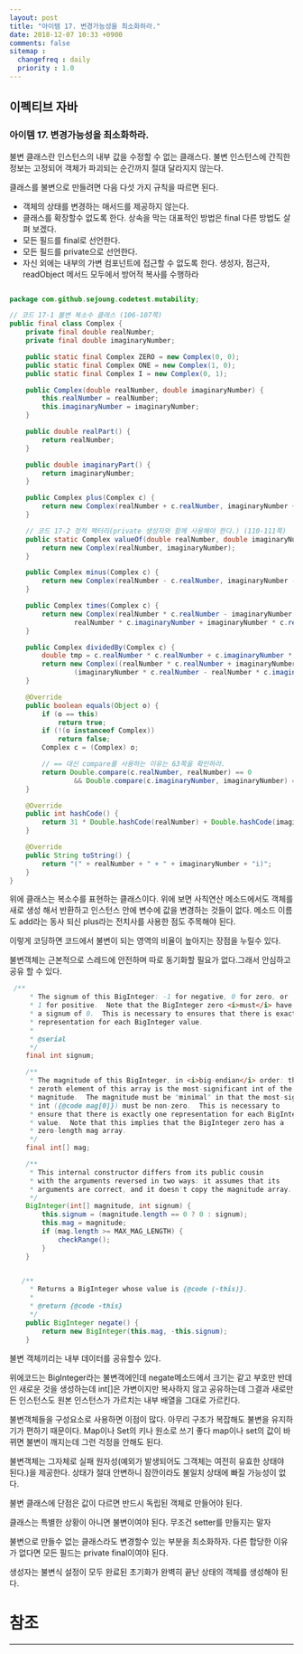 ```yaml
---
layout: post
title: "아이템 17. 변경가능성을 최소화하라."
date: 2018-12-07 10:33 +0900
comments: false
sitemap :
  changefreq : daily
  priority : 1.0
---
```

## 이펙티브 자바

### 아이템 17. 변경가능성을 최소화하라.

불변 클래스란 인스턴스의 내부 값을 수정할 수 없는 클래스다.
불변 인스턴스에 간직한 정보는 고정되어 객체가 파괴되는 순간까지 절대 달라지지 않는다.

클래스를 불변으로 만들려면 다음 다섯 가지 규칙을 따르면 된다.

* 객체의 상태를 변경하는 매서드를 제공하지 않는다.
* 클래스를 확장할수 없도록 한다. 상속을 막는 대표적인 방법은 final 다른 방법도 살펴 보겠다.
* 모든 필드를 final로 선언한다.
* 모든 필드를 private으로 선언한다.
* 자신 외에는 내부의 가변 컴포넌트에 접근할 수 없도록 한다. 생성자, 점근자, readObject 메서드 모두에서 방어적 복사를 수행하라

```java

package com.github.sejoung.codetest.mutability;

// 코드 17-1 불변 복소수 클래스 (106-107쪽)
public final class Complex {
    private final double realNumber;
    private final double imaginaryNumber;

    public static final Complex ZERO = new Complex(0, 0);
    public static final Complex ONE = new Complex(1, 0);
    public static final Complex I = new Complex(0, 1);

    public Complex(double realNumber, double imaginaryNumber) {
        this.realNumber = realNumber;
        this.imaginaryNumber = imaginaryNumber;
    }

    public double realPart() {
        return realNumber;
    }

    public double imaginaryPart() {
        return imaginaryNumber;
    }

    public Complex plus(Complex c) {
        return new Complex(realNumber + c.realNumber, imaginaryNumber + c.imaginaryNumber);
    }

    // 코드 17-2 정적 팩터리(private 생성자와 함께 사용해야 한다.) (110-111쪽)
    public static Complex valueOf(double realNumber, double imaginaryNumber) {
        return new Complex(realNumber, imaginaryNumber);
    }

    public Complex minus(Complex c) {
        return new Complex(realNumber - c.realNumber, imaginaryNumber - c.imaginaryNumber);
    }

    public Complex times(Complex c) {
        return new Complex(realNumber * c.realNumber - imaginaryNumber * c.imaginaryNumber,
                realNumber * c.imaginaryNumber + imaginaryNumber * c.realNumber);
    }

    public Complex dividedBy(Complex c) {
        double tmp = c.realNumber * c.realNumber + c.imaginaryNumber * c.imaginaryNumber;
        return new Complex((realNumber * c.realNumber + imaginaryNumber * c.imaginaryNumber) / tmp,
                (imaginaryNumber * c.realNumber - realNumber * c.imaginaryNumber) / tmp);
    }

    @Override
    public boolean equals(Object o) {
        if (o == this)
            return true;
        if (!(o instanceof Complex))
            return false;
        Complex c = (Complex) o;

        // == 대신 compare를 사용하는 이유는 63쪽을 확인하라.
        return Double.compare(c.realNumber, realNumber) == 0
                && Double.compare(c.imaginaryNumber, imaginaryNumber) == 0;
    }

    @Override
    public int hashCode() {
        return 31 * Double.hashCode(realNumber) + Double.hashCode(imaginaryNumber);
    }

    @Override
    public String toString() {
        return "(" + realNumber + " + " + imaginaryNumber + "i)";
    }
}


```

위에 클래스는 복소수를 표현하는 클래스이다. 위에 보면 사칙연산 메소드에서도 객체를 새로 생성 해서 반환하고
인스턴스 안에 변수에 값을 변경하는 것들이 없다. 메소드 이름도 add라는 동사 되신 plus라는 전치사를 사용한 점도 주목해야 된다.

이렇게 코딩하면 코드에서 불변이 되는 영역의 비율이 높아지는 장점을 누릴수 있다.

불변객체는 근본적으로 스레드에 안전하며 따로 동기화할 필요가 없다.그래서 안심하고 공유 할 수 있다.


```java
 /**
     * The signum of this BigInteger: -1 for negative, 0 for zero, or
     * 1 for positive.  Note that the BigInteger zero <i>must</i> have
     * a signum of 0.  This is necessary to ensures that there is exactly one
     * representation for each BigInteger value.
     *
     * @serial
     */
    final int signum;

    /**
     * The magnitude of this BigInteger, in <i>big-endian</i> order: the
     * zeroth element of this array is the most-significant int of the
     * magnitude.  The magnitude must be "minimal" in that the most-significant
     * int ({@code mag[0]}) must be non-zero.  This is necessary to
     * ensure that there is exactly one representation for each BigInteger
     * value.  Note that this implies that the BigInteger zero has a
     * zero-length mag array.
     */
    final int[] mag;

    /**
     * This internal constructor differs from its public cousin
     * with the arguments reversed in two ways: it assumes that its
     * arguments are correct, and it doesn't copy the magnitude array.
     */
    BigInteger(int[] magnitude, int signum) {
        this.signum = (magnitude.length == 0 ? 0 : signum);
        this.mag = magnitude;
        if (mag.length >= MAX_MAG_LENGTH) {
            checkRange();
        }
    }

```


```java

   /**
     * Returns a BigInteger whose value is {@code (-this)}.
     *
     * @return {@code -this}
     */
    public BigInteger negate() {
        return new BigInteger(this.mag, -this.signum);
    }

```
불변 객체끼리는 내부 데이터를 공유할수 있다.

위에코드는 BigInteger라는 불변객에인데 negate메소드에서 크기는 같고 부호만 반데인 새로운 것을 생성하는데 
int[]은 가변이지만 복사하지 않고 공유하는데 그결과 새로만든 인스턴스도 
원본 인스턴스가 가르치는 내부 배열을 그대로 가르킨다.

불변객체들을 구성요소로 사용하면 이점이 많다.
아무리 구조가 복잡해도 불변을 유지하기가 편하기 때문이다.
Map이나 Set의 키나 원소로 쓰기 좋다 map이나 set의 값이 바뀌면 불변이 깨지는데 그런 걱정을 안해도 된다.

불변객체는 그자체로 실패 원자성(예외가 발생되어도 그객체는 여전히 유효한 상태야 된다.)을 제공한다. 상태가 절대 안변하니 잠깐이라도 불일치 상태에 빠질 가능성이 없다.

불변 클래스에 단점은 값이 다르면 반드시 독립된 객체로 만들어야 된다.

클래스는 특별한 상황이 아니면 불변이여야 된다. 무조건 setter를 만들지는 말자

불변으로 만들수 없는 클래스라도 변경할수 있는 부분을 최소화하자. 다른 합당한 이유가 없다면 모든 필드는 private final이여야 된다.

생성자는 불변식 설정이 모두 완료된 초기화가 완벽히 끝난 상태의 객체를 생성해야 된다.

# 참조
-----
